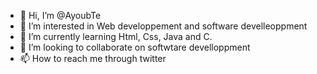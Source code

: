 - 👋 Hi, I’m @AyoubTe
- 👀 I’m interested in Web developpement and software develleoppment
- 🌱 I’m currently learning Html, Css, Java and C.
- 💞️ I’m looking to collaborate on softwtare develloppment
- 📫 How to reach me through twitter

<!---
AyoubTe/AyoubTe is a ✨ special ✨ repository because its `README.md` (this file) appears on your GitHub profile.
You can click the Preview link to take a look at your changes.
--->
